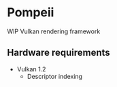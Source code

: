 # Pompeii
WIP Vulkan rendering framework

## Hardware requirements
- Vulkan 1.2
  - Descriptor indexing
